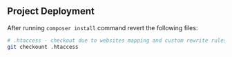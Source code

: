 ## Project Deployment ##

After running `composer install` command revert the following files:
```bash
# .htaccess - checkout due to websites mapping and custom rewrite rules
git checkount .htaccess 
```
